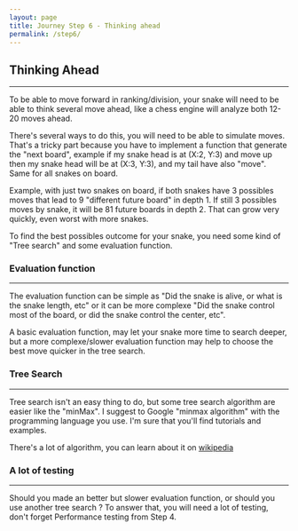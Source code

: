 ```yaml
---
layout: page
title: Journey Step 6 - Thinking ahead
permalink: /step6/
---
```


## Thinking Ahead

---

To be able to move forward in ranking/division, your snake will need to be able to think several move ahead, like a chess engine will analyze both 12-20 moves ahead. 

There's several ways to do this, you will need to be able to simulate moves. That's a tricky part because you have to implement a function that generate the "next board", example if my snake head is at (X:2, Y:3) and move up  then my snake head will be at (X:3, Y:3), and my tail have also "move". Same for all snakes on board.

Example, with just two snakes on board, if both snakes have 3 possibles moves that lead to 9 "different future board" in depth 1. If still 3 possibles moves by snake, it will be 81 future boards in depth 2. That can grow very quickly, even worst with more snakes.

To find the best possibles outcome for your snake, you need some kind of "Tree search" and some evaluation function. 

### Evaluation function

---

The evaluation function can be simple as "Did the snake is alive, or what is the snake length, etc"  or it can be more complexe "Did the snake control most of the board, or did the snake control the center, etc".

A basic evaluation function, may let your snake more time to search deeper, but a more complexe/slower evaluation function may help to choose the best move quicker in the tree search.



### Tree Search

---

Tree search isn't an easy thing to do, but some tree search algorithm are easier like the "minMax". I suggest to Google "minmax algorithm" with the programming language you use. I'm sure that you'll find tutorials and examples.

There's a lot of algorithm, you can learn about it on [wikipedia](https://en.wikipedia.org/wiki/Tree_traversal)


### A lot of testing

---

Should you made an better but slower evaluation function, or should you use another tree search ?  To answer that, you will need a lot of testing, don't forget Performance testing from Step 4.
